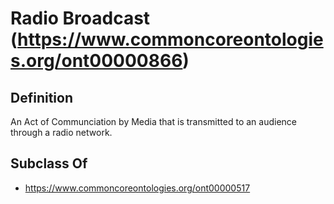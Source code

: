 # Radio Broadcast (https://www.commoncoreontologies.org/ont00000866)

## Definition
An Act of Communciation by Media that is transmitted to an audience through a radio network.

## Subclass Of
- https://www.commoncoreontologies.org/ont00000517


